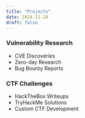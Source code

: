 ```yaml
---
title: "Projects"
date: 2024-11-10
draft: false
---
```

### Vulnerability Research
- CVE Discoveries
- Zero-day Research
- Bug Bounty Reports

### CTF Challenges
- HackTheBox Writeups
- TryHackMe Solutions
- Custom CTF Development
